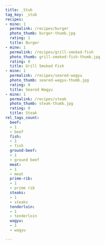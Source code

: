 ```yaml
---
title: _Stub
tag_key: _stub
recipes:
- mine: 1
  permalink: /recipes/burger
  photo_thumb: burger-thumb.jpg
  rating: 1
  title: Burger
- mine: 1
  permalink: /recipes/grill-smoked-fish
  photo_thumb: grill-smoked-fish-thumb.jpg
  rating: 0
  title: Grill Smoked Fish
- mine: 1
  permalink: /recipes/seared-wagyu
  photo_thumb: seared-wagyu-thumb.jpg
  rating: 0
  title: Seared Wagyu
- mine: 1
  permalink: /recipes/steak
  photo_thumb: steak-thumb.jpg
  rating: 0
  title: Steak
rel_tags_count:
  beef:
  - 1
  - beef
  fish:
  - 1
  - fish
  ground-beef:
  - 1
  - ground beef
  meat:
  - 1
  - meat
  prime-rib:
  - 1
  - prime rib
  steaks:
  - 1
  - steaks
  tenderloin:
  - 1
  - tenderloin
  wagyu:
  - 1
  - wagyu

---
```


